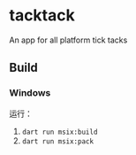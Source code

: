 # tacktack

An app for all platform tick tacks

## Build 

### Windows

运行：
1. `dart run msix:build`
2. `dart run msix:pack`